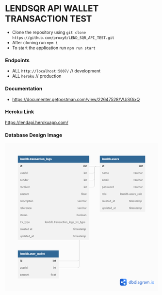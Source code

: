 # LENDSQR API WALLET TRANSACTION TEST

* Clone the repository using `git clone https://github.com/proxy6/LEND_SQR_API_TEST.git` 
* After cloning run `npm i`
* To start the application run `npm run start`

### Endpoints
- ALL `http://localhost:5007/`   // development
- ALL `heroku`                   // production

### Documentation
- https://documenter.getpostman.com/view/22647528/VUjSGixQ

### Heroku Link
https://lendapi.herokuapp.com/

### Database Design Image
![Alt text](./LendDB-Database-Design.png?raw=true "Database Design Image")
